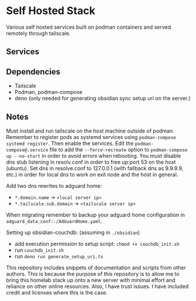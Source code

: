 # Self Hosted Stack

Various self hosted services built on podman containers and served remotely through tailscale.

## Services


## Dependencies
- Tailscale
- Podman, podman-compose
- deno (only needed for generating obsidian sync setup uri on the server.)

## Notes
Must install and run tailscale on the host machine outside of podman.
Remember to register pods as systemd services using `podman-compose systemd register`. Then enable the services.
Edit the `podman-compose@.service` file to add the `--force-recreate` option to `podman-compose up --no-start` in order to avoid errors when rebooting.
You must disable dns stub listening in resolv.conf in order to free up port 53 on the host (ubuntu).
Set dns in resolve.conf to 127.0.0.1 (with fallback dns as 9.9.9.9, etc.) in order for local dns to work on exit node and the host in general.

Add two dns rewrites to adguard home:
- `*.domain.name` -> `<local server ip>`
- `*.tailscale.sub.domain` -> `<tailscale server ip>`

When migrating remember to backup your adguard home configuration in `adguard_data_conf:./AdGuardHome.yaml`.

Setting up obsidian-couchdb: (assuming in `./obsidian`)
- add execution permission to setup script: `chmod +x couchdb_init.sh`
- run `couchdb_init.sh`
- run `deno run generate_setup_uri.ts`

This repository includes snippets of documentation and scripts from other authors. This is because the purpose of this repository is to allow me to bring this homelab stack up onto a new server with minimal effort and reliance on other online resources. Also, I have trust issues. I have included credit and licenses where this is the case.

